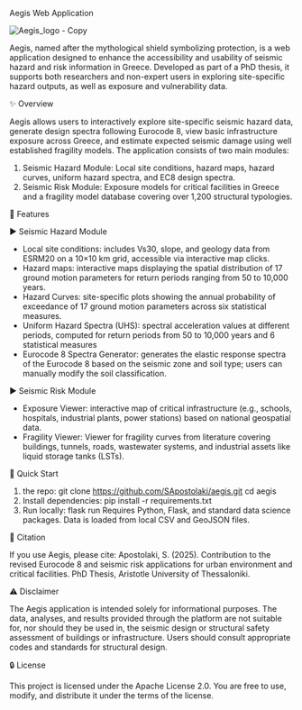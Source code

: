 Aegis Web Application

![Aegis_logo - Copy](https://github.com/user-attachments/assets/d9199e9b-5ecb-4a8c-bd63-5bd89747c4ff)


Aegis, named after the mythological shield symbolizing protection, is a web application designed to enhance the accessibility and usability of seismic hazard and risk information in Greece. Developed as part of a PhD thesis, it supports both researchers and non-expert users in exploring site-specific hazard outputs, as well as exposure and vulnerability data.

✨ Overview

Aegis allows users to interactively explore site-specific seismic hazard data, generate design spectra following Eurocode 8, view basic infrastructure exposure across Greece, and estimate expected seismic damage using well established fragility models. The application consists of two main modules:
1) Seismic Hazard Module: Local site conditions, hazard maps, hazard curves, uniform hazard spectra, and EC8 design spectra.
2) Seismic Risk Module: Exposure models for critical facilities in Greece and a fragility model database covering over 1,200 structural typologies.

📅 Features

▶ Seismic Hazard Module
 - Local site conditions: includes Vs30, slope, and geology data from ESRM20 on a 10×10 km grid, accessible via interactive map clicks.
 - Hazard maps: interactive maps displaying the spatial distribution of 17 ground motion parameters for return periods ranging from 50 to 10,000 years.
 - Hazard Curves: site-specific plots showing the annual probability of exceedance of 17 ground motion parameters across six statistical measures.
 - Uniform Hazard Spectra (UHS): spectral acceleration values at different periods, computed for return periods from 50 to 10,000 years and 6 statistical measures
 - Eurocode 8 Spectra Generator: generates the elastic response spectra of the Eurocode 8 based on the seismic zone and soil type; users can manually modify the soil classification.

▶ Seismic Risk Module
 - Exposure Viewer: interactive map of critical infrastructure (e.g., schools, hospitals, industrial plants, power stations) based on national geospatial data.
 - Fragility Viewer: Viewer for fragility curves from literature covering buildings, tunnels, roads, wastewater systems, and industrial assets like liquid storage tanks (LSTs).

🚀 Quick Start

1) the repo:
git clone https://github.com/SApostolaki/aegis.git
cd aegis
2) Install dependencies: pip install -r requirements.txt
3) Run locally: flask run
Requires Python, Flask, and standard data science packages. Data is loaded from local CSV and GeoJSON files.

📖 Citation

If you use Aegis, please cite:
Apostolaki, S. (2025). Contribution to the revised Eurocode 8 and seismic risk applications for urban environment and critical facilities. PhD Thesis, Aristotle University of Thessaloniki.

⚠️ Disclaimer

The Aegis application is intended solely for informational purposes. The data, analyses, and results provided through the platform are not suitable for, nor should they be used in, the seismic design or structural safety assessment of buildings or infrastructure. Users should consult appropriate codes and standards for structural design.

🔒 License

This project is licensed under the Apache License 2.0. You are free to use, modify, and distribute it under the terms of the license.

